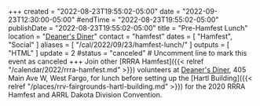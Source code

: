 +++
created = "2022-08-23T19:55:02-05:00"
date = "2022-09-23T12:30:00-05:00"
#endTime = "2022-08-23T19:55:02-05:00"
publishDate = "2022-08-23T19:55:02-05:00"
title = "Pre-Hamfest Lunch"
location = "[Deaner's Diner](https://maps.google.com/?q=Deaner%E2%80%99s%20Diner%20405%20Main%20Ave%20WWest%20Fargo,%20ND%2058078)"
contact = "hamfest"
dates = [ "Hamfest", "Social" ]
aliases = [ "/cal/2022/09/23/hamfest-lunch/" ]
outputs = [ "HTML" ]
update = 2
#status = "canceled"	# Uncomment line to mark this event as canceled	
+++
Join other [RRRA Hamfest]({{< relref "/calendar/2022/rrra-hamfest.md" >}})
volunteers at
[Deaner's Diner](https://maps.google.com/?q=Deaner%E2%80%99s%20Diner%20405%20Main%20Ave%20WWest%20Fargo,%20ND%2058078),
405 Main Ave W, West Fargo, for lunch before setting up the
[Hartl Building]({{< relref "/places/rrv-fairgrounds-hartl-building.md" >}})
for the 2020 RRRA Hamfest and ARRL Dakota Division Convention.

